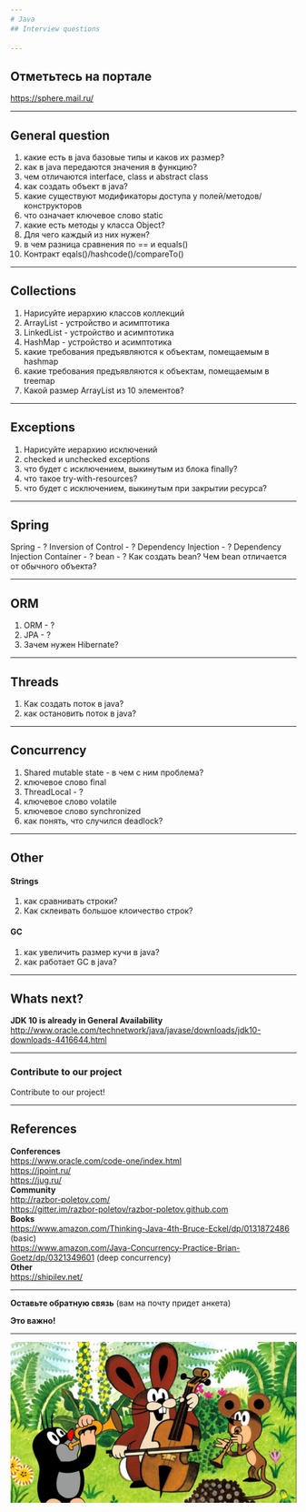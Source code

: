 ```yaml
---
# Java
## Interview questions

---
```

## Отметьтесь на портале
https://sphere.mail.ru/

---
## General question
1. какие есть в java базовые типы и каков их размер?
1. как в java передаются значения в функцию?
1. чем отличаются interface, class и abstract class
1. как создать объект в java?
1. какие существуют модификаторы доступа у полей/методов/конструкторов
1. что означает ключевое слово static
1. какие есть методы у класса Object?
1. Для чего каждый из них нужен?
1. в чем разница сравнения по == и equals()
1. Контракт eqals()/hashcode()/compareTo()

---
## Collections
1. Нарисуйте иерархию классов коллекций
1. ArrayList - устройство и асимптотика
1. LinkedList - устройство и асимптотика
1. HashMap - устройство и асимптотика
1. какие требования предъявляются к объектам, помещаемым в hashmap
1. какие требования предъявляются к объектам, помещаемым в treemap
1. Какой размер ArrayList из 10 элементов?

---
## Exceptions
1. Нарисуйте иерархию исключений
1. checked и unchecked exceptions
1. что будет с исключением, выкинутым из блока finally?
1. что такое try-with-resources?
1. что будет с исключением, выкинутым при закрытии ресурса?

---
## Spring
Spring - ?
Inversion of Control - ?
Dependency Injection - ?
Dependency Injection Container - ?
bean - ?
Как создать bean?
Чем bean отличается от обычного объекта?

---
## ORM
1. ORM - ?
1. JPA - ?
1. Зачем нужен Hibernate?

---
## Threads
1. Как создать поток в java?
1. как остановить поток в java?

---
## Concurrency
1. Shared mutable state - в чем с ним проблема?
1. ключевое слово final
1. ThreadLocal - ?
1. ключевое слово volatile
1. ключевое слово synchronized
1. как понять, что случился deadlock?

---
## Other
#### Strings
1. как сравнивать строки?
1. Как склеивать большое клоичество строк?

####  GC
1. как увеличить размер кучи в java?
1. как работает GC в java?


---
## Whats next?
**JDK 10 is already in General Availability**  
http://www.oracle.com/technetwork/java/javase/downloads/jdk10-downloads-4416644.html

---
### Contribute to our project
Contribute to our project!


---
## References
**Conferences**  
https://www.oracle.com/code-one/index.html  
https://jpoint.ru/  
https://jug.ru/  
**Community**  
http://razbor-poletov.com/  
https://gitter.im/razbor-poletov/razbor-poletov.github.com  
**Books**  
https://www.amazon.com/Thinking-Java-4th-Bruce-Eckel/dp/0131872486 (basic)  
https://www.amazon.com/Java-Concurrency-Practice-Brian-Goetz/dp/0321349601 (deep concurrency)  
**Other**  
https://shipilev.net/


---
**Оставьте обратную связь**
(вам на почту придет анкета)  

**Это важно!**


---
<img src="interview/presentation/assets/img/final.png" alt="final" style="width: 1000px;"/>